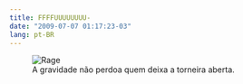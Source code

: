 ```yaml
---
title: FFFFUUUUUUUU-
date: "2009-07-07 01:17:23-03"
lang: pt-BR
---
```


<figure>
  <img src="/img/rage.gif" alt="Rage" />
  <figcaption>A gravidade não perdoa quem deixa a torneira aberta.</figcaption>
</figure>
